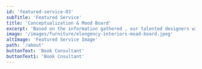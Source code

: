 ```yaml
---
id: 'featured-service-03'
subTitle: 'Featured Service'
title: 'Conceptualization & Mood Board'
excerpt: 'Based on the information gathered , our talented designers will create a conceptual design for both the lounge,kitchen ,bathroom and bedroom spaces .We will present these ideas to you along with a mood board that illustrates the overall look and feel of the proposed design.'
image: '/images/furniture/elengency-interiors-moad-board.jpeg'
altImage: 'Featured Service Image'
path: '/about'
buttonText: 'Book Consultant'
buttonText1: 'Book Cnsultant'
---
```

